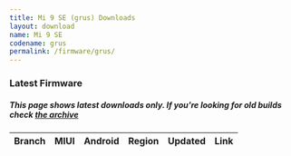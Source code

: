 ```yaml
---
title: Mi 9 SE (grus) Downloads
layout: download
name: Mi 9 SE
codename: grus
permalink: /firmware/grus/
---
```


### Latest Firmware
##### This page shows latest downloads only. If you're looking for old builds check [the archive](/archive/firmware/grus/)


<div class="table-responsive-md" id="table-wrapper">
<table id="firmware" class="compact table table-striped table-hover table-sm">
    <thead class="thead-dark">
        <tr>
            <th>Branch</th>
            <th>MIUI</th>
            <th>Android</th>
            <th>Region</th>
            <th>Updated</th>
            <th>Link</th>
        </tr>
    </thead>
    <script>loadFirmwareDownloads('grus', 'latest')</script>
</table>
</div>

